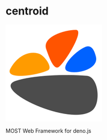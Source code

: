 # centroid

![MOST Web Framework centroid for deno.js](./centroid_rounded.png)

MOST Web Framework for deno.js
